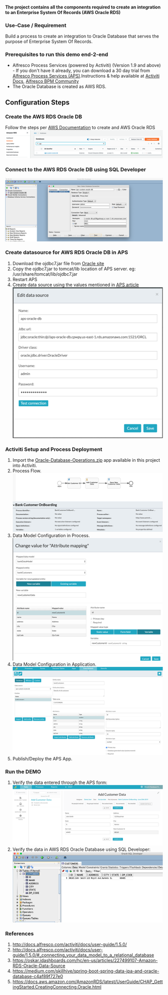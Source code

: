 #### The project contains all the components required to create an integration to an Enterprise System Of Records (AWS Oracle RDS)

### Use-Case / Requirement
Build a process to create an integration to Oracle Database that serves the purpose of Enterprise System Of Records.


### Prerequisites to run this demo end-2-end

* Alfresco Process Services (powered by Activiti) (Version 1.9 and above) - If you don't have it already, you can download a 30 day trial from [Alfresco Process Services (APS)](https://www.alfresco.com/products/business-process-management/alfresco-activiti).Instructions & help available at [Activiti Docs](http://docs.alfresco.com/activiti/docs/), [Alfresco BPM Community](https://community.alfresco.com/community/bpm)
* The Oracle Database is created as AWS RDS.


## Configuration Steps

### Create the AWS RDS Oracle DB
Follow the steps per [AWS Documentation](https://docs.aws.amazon.com/AmazonRDS/latest/UserGuide/CHAP_GettingStarted.CreatingConnecting.Oracle.html) to create and AWS Oracle RDS
![rds](rds.png)

### Connect to the AWS RDS Oracle DB using SQL Developer
![sqldeveloper](sqldeveloper.png)

### Create datasource for AWS RDS Oracle DB in APS
1. Download the ojdbc7.jar file from [Oracle site](http://www.oracle.com/technetwork/database/features/jdbc/jdbc-drivers-12c-download-1958347.html)
2. Copy the ojdbc7.jar to tomcat/lib location of APS server. eg: /usr/share/tomcat/lib/ojdbc7.jar
3. Restart APS
4. Create data source using the values mentioned in [APS article](https://github.com/sherrymax/aps-examples/tree/master/aps-custom-database-integration#oracle)
   ![oracle](oracle.png)


### Activiti Setup and Process Deployment
1. Import the [Oracle-Database-Operations.zip](Oracle-Database-Operations.zip) app available in this project into Activiti.
2. Process Flow.  ![Process-Flow](Process-Flow.png)
3. Data Model Configuration in Process. ![Data-Model-App-Configuration](Data-Model-App-Configuration.png)
4. Data Model Configuration in Application.   ![Data-Model-DB-Configuration](Data-Model-DB-Configuration.png)
5. Publish/Deploy the APS App.


### Run the DEMO
1. Verify the data entered through the APS form: ![Runtime-APS-Form](Runtime-APS-Form.png)
1. Verify the data in AWS RDS Oracle Database using SQL Developer: ![Runtime-DB](Runtime-DB.png)

### References
1. http://docs.alfresco.com/activiti/docs/user-guide/1.5.0/
2. http://docs.alfresco.com/activiti/docs/user-guide/1.5.0/#_connecting_your_data_model_to_a_relational_database
3. https://oskar.idashboards.com/hc/en-us/articles/227499107-Amazon-RDS-Oracle-Data-Source
4. https://medium.com/skillhive/spring-boot-spring-data-jpa-and-oracle-database-c4af89f727e0
5. https://docs.aws.amazon.com/AmazonRDS/latest/UserGuide/CHAP_GettingStarted.CreatingConnecting.Oracle.html
